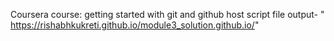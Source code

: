 
Coursera course: getting started with git and github
host script file output- " https://rishabhkukreti.github.io/module3_solution.github.io/"


